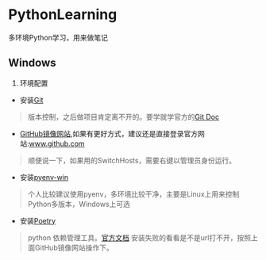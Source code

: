 # PythonLearning
多环境Python学习，用来做笔记

## Windows
1. 环境配置
  - 安装[Git](https://git-scm.com/download/win)
  > 版本控制，之后做项目肯定离不开的。要学就学官方的[Git Doc](https://git-scm.com/book/zh/v2)
  - [GitHub镜像网站](https://github.com/521xueweihan/GitHub520),如果有更好方式，建议还是直接登录官方网站:www.github.com
  > 顺便说一下，如果用的SwitchHosts，需要右键以管理员身份运行。
  - 安装[pyenv-win](https://github.com/pyenv-win/pyenv-win)
  > 个人比较建议使用pyenv，多环境比较干净，主要是Linux上用来控制Python多版本，Windows上可选
  - 安装[Poetry](https://python-poetry.org/docs/#osx--linux--bashonwindows-install-instructions)
  > python 依赖管理工具。[官方文档](https://python-poetry.org/docs/)
  > 安装失败的看看是不是url打不开，按照上面GitHub镜像网站操作下。
